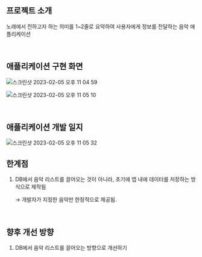 ## **프로젝트 소개**

노래에서 전하고자 하는 의미를 1~2줄로 요약하여 사용자에게 정보를 전달하는 음악 애플리케이션

<br>

## **애플리케이션 구현 화면**

![스크린샷 2023-02-05 오후 11 04 59](https://user-images.githubusercontent.com/102431281/216824201-a0fbb3a2-f3fa-4835-afe9-6120d666fdfd.png)

![스크린샷 2023-02-05 오후 11 05 10](https://user-images.githubusercontent.com/102431281/216824200-586c2239-ebf2-4ad9-956c-5f66b2608cbe.png)

<br>

## **애플리케이션 개발 일지**

![스크린샷 2023-02-05 오후 11 05 32](https://user-images.githubusercontent.com/102431281/216824197-d8869bfb-9d5a-49cf-af56-26c614e50d6a.png)

## **한계점**

1. DB에서 음악 리스트를 끌어오는 것이 아니라, 초기에 앱 내에 데이터를 저장하는 방식으로 제작됨

   → 개발자가 지정한 음악만 한정적으로 제공됨.

<br>

## **향후 개선 방향**

1. DB에서 음악 리스트를 끌어오는 방향으로 개선하기

